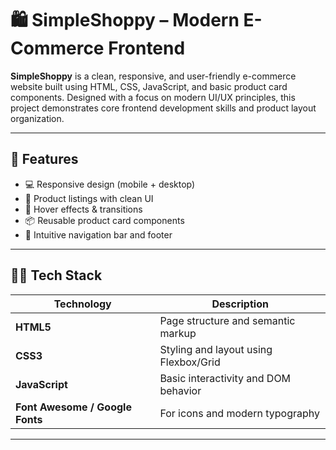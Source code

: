 # 🛍️ SimpleShoppy – Modern E-Commerce Frontend

**SimpleShoppy** is a clean, responsive, and user-friendly e-commerce website built using HTML, CSS, JavaScript, and basic product card components. Designed with a focus on modern UI/UX principles, this project demonstrates core frontend development skills and product layout organization.

---

## 🌟 Features

- 💻 Responsive design (mobile + desktop)
- 🛒 Product listings with clean UI
- 🎨 Hover effects & transitions
- 📦 Reusable product card components
- 🧭 Intuitive navigation bar and footer

---

## 🧑‍💻 Tech Stack

| Technology | Description |
|------------|-------------|
| **HTML5**  | Page structure and semantic markup |
| **CSS3**   | Styling and layout using Flexbox/Grid |
| **JavaScript** | Basic interactivity and DOM behavior |
| **Font Awesome / Google Fonts** | For icons and modern typography |

---

